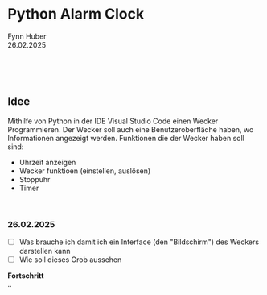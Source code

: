 # Python Alarm Clock
Fynn Huber              
26.02.2025

&nbsp;

&nbsp;

## Idee
Mithilfe von Python in der IDE Visual Studio Code einen Wecker Programmieren. Der Wecker soll auch eine Benutzeroberfläche haben, wo Informationen angezeigt werden. Funktionen die der Wecker haben soll sind: 
- Uhrzeit anzeigen
- Wecker funktioen (einstellen, auslösen)
- Stoppuhr
- Timer

 &nbsp;

### 26.02.2025
  - [ ] Was brauche ich damit ich ein Interface (den "Bildschirm") des Weckers darstellen kann
  - [ ] Wie soll dieses Grob aussehen

**Fortschritt**            
..

 &nbsp;
